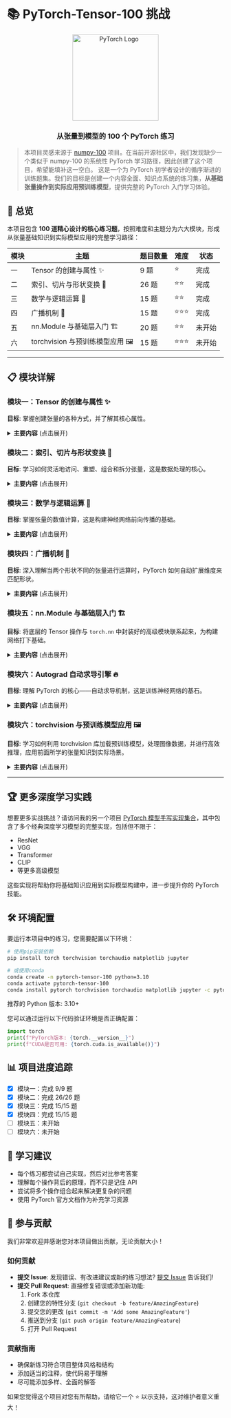 # 📚 PyTorch-Tensor-100 挑战

<div align="center">
  <img src="https://pytorch.org/assets/images/pytorch-logo.png" width="200px" alt="PyTorch Logo">
  <br>
  <h3>从张量到模型的 100 个 PyTorch 练习</h3>
</div>

> 本项目灵感来源于 [numpy-100](https://github.com/rougier/numpy-100) 项目。在当前开源社区中，我们发现缺少一个类似于 numpy-100 的系统性 PyTorch 学习路径，因此创建了这个项目，希望能填补这一空白。
> 这是一个为 PyTorch 初学者设计的循序渐进的训练题集。我们的目标是创建一个内容全面、知识点系统的练习集，**从基础张量操作到实际应用预训练模型**，提供完整的 PyTorch 入门学习体验。

## 🎯 总览

本项目包含 **100 道精心设计的核心练习题**，按照难度和主题分为六大模块，形成从张量基础知识到实际模型应用的完整学习路径：

| 模块 | 主题                            | 题目数量 | 难度   | 状态   |
| ---- | ------------------------------- | -------- | ------ | ------ |
| 一   | Tensor 的创建与属性 ✨          | 9 题     | ⭐     | 完成   |
| 二   | 索引、切片与形状变换 🔪         | 26 题    | ⭐⭐   | 完成   |
| 三   | 数学与逻辑运算 🧮               | 15 题    | ⭐⭐   | 完成   |
| 四   | 广播机制 📡                     | 15 题    | ⭐⭐⭐ | 完成   |
| 五   | nn.Module 与基础层入门 🏗️       | 20 题    | ⭐⭐   | 未开始 |
| 六   | torchvision 与预训练模型应用 🖼️ | 15 题    | ⭐⭐⭐ | 未开始 |

---

## 📋 模块详解

### 模块一：Tensor 的创建与属性 ✨

**目标**: 掌握创建张量的各种方式，并了解其核心属性。

<details>
<summary><b>主要内容</b> (点击展开)</summary>

- **创建张量**
  - 从 Python 列表 / NumPy 数组创建：`tensor()`
  - 创建常量张量：`zeros`, `ones`, `full`, `eye`
  - 创建随机张量：`rand`, `randn`, `randint`, `normal`
  - 创建序列张量：`arange`, `linspace`, `logspace`
- **张量属性**
  - 获取核心属性：`shape`, `dtype`, `device`, `requires_grad`
  - 类型转换：`to()`, `type()`
  - 仿照其他张量创建：`zeros_like`, `ones_like`, `full_like` 等
- **设备管理**
  - CPU/GPU 切换：`to('cuda')`, `to('cpu')`
  - 检查可用设备：`torch.cuda.is_available()`
  </details>

### 模块二：索引、切片与形状变换 🔪

**目标**: 学习如何灵活地访问、重塑、组合和拆分张量，这是数据处理的核心。

<details>
<summary><b>主要内容</b> (点击展开)</summary>

- **索引与切片**
  - 基础索引与切片：`[]`
  - 布尔索引：`[True or False]`
  - 高级索引：`index_select`, `gather`
- **形状操作**
  - 改变形状：`view`, `reshape`
  - 交换维度：`permute`, `transpose`
  - 维度操作：`unsqueeze`, `squeeze`
  - 扩展与复制：`expand`, `repeat`
- **组合与拆分**
  - 拼接：`cat`, `stack`
  - 分割：`split`, `chunk`
  - 条件选择与填充：`where`, `scatter_`, `index_put_`, `masked_fill_`
- **内存布局**
  - 连续性：`contiguous`
- **高级应用**
  - 对角线提取：`diagonal`
  - 序列翻转：`flip`
  - 网格生成：`meshgrid`
  </details>

### 模块三：数学与逻辑运算 🧮

**目标**: 掌握张量的数值计算，这是构建神经网络前向传播的基础。

<details>
<summary><b>主要内容</b> (点击展开)</summary>

- **基础运算**
  - 逐元素运算：加、减、乘、除、幂等
  - 矩阵运算：矩阵乘法 (`matmul` 或 `@`)
- **聚合操作**
  - 求和：`sum`
  - 均值：`mean`
  - 最大/最小值：`max`, `min`
  - 标准差：`std`
  - 结合 `dim` 和 `keepdim` 参数
- **逻辑与比较**
  - 比较运算符：`>`, `<`, `==`
  - 逻辑函数：`all`, `any`
  </details>

### 模块四：广播机制 📡

**目标**: 深入理解当两个形状不同的张量进行运算时，PyTorch 如何自动扩展维度来匹配形状。

<details>
<summary><b>主要内容</b> (点击展开)</summary>

- **广播基础**
  - 广播规则与原理解析
  - 矩阵与向量、矩阵与标量的运算
  - 不同维度张量间的自动扩展
- **广播应用**
  - 批量数据处理中的广播技巧
  - 使用广播加速计算并节省内存
  - 常见广播陷阱与解决方案
- **高级应用**
  - 在神经网络中的实际应用（如注意力机制）
  - 结合其他操作（如 `unsqueeze`）实现复杂广播
  - 广播与并行计算的关系
  </details>

### 模块五：nn.Module 与基础层入门 🏗️

**目标**: 将底层的 Tensor 操作与 `torch.nn` 中封装好的高级模块联系起来，为构建网络打下基础。

<details>
<summary><b>主要内容</b> (点击展开)</summary>

- **基础层**
  - 全连接层：`nn.Linear` - 实现线性变换
  - 激活函数层：`nn.ReLU`, `nn.Sigmoid`, `nn.Tanh`, `nn.LeakyReLU`, `nn.GELU` 等
  - 卷积层：`nn.Conv1d`, `nn.Conv2d`, `nn.Conv3d` - 不同维度的卷积操作
  - 池化层：`nn.MaxPool2d`, `nn.AvgPool2d` - 降采样操作
  - 归一化层：`nn.BatchNorm2d`, `nn.LayerNorm` - 稳定训练
  - Dropout 层：`nn.Dropout` - 防止过拟合
- **模块构建**
  - 创建自定义模块：继承 `nn.Module`
  - 实现 `__init__` 和 `forward` 方法
  - 模块嵌套与复用
  - 使用 `nn.Sequential` 构建简单网络
- **参数管理**
  - 查看模块参数：`.parameters()`, `.named_parameters()`
  - 参数初始化：`nn.init` 系列函数
  - 参数共享与冻结
  - 保存与加载模型参数：`torch.save`, `torch.load`
- **函数式 API**
  - 使用 `F` 模块中的函数版本
  - 模块与函数的对应关系
- **实用技巧**
  - 模型结构可视化
  - 参数量计算
  - 模型调试与检查
  - 处理不同设备上的模型
  </details>

### 模块六：Autograd 自动求导引擎 🔥

**目标**: 理解 PyTorch 的核心——自动求导机制，这是训练神经网络的基石。

<details>
<summary><b>主要内容</b> (点击展开)</summary>

- **自动求导基础**
  - 设置需要梯度：`requires_grad=True`
  - 执行反向传播：`.backward()`
  - 访问梯度：`.grad` 并理解梯度累加的特性
  - 梯度清零：`.grad = None` 或 `.zero_grad()`
  - 计算图与动态图机制
- **梯度控制**
  - 禁用梯度跟踪：`with torch.no_grad()` 或 `.detach()`
  - 保留计算图：`retain_graph=True`
  - 设置梯度不可变：`.requires_grad_(False)`
  - 使用 `torch.enable_grad()` 和 `torch.set_grad_enabled()`
- **高级应用**
  - 理解非标量输出的梯度计算与 Jacobian 矩阵
  - 自定义自动求导函数：使用 `torch.autograd.Function`
  - 二阶导数与 Hessian 矩阵计算
  - 检测梯度异常：处理梯度爆炸和梯度消失
- **性能优化**
  - 使用 `torch.inference_mode()` 提升推理性能
  - 减少内存使用：梯度检查点 (gradient checkpointing)
  - 自动混合精度训练中的梯度缩放
  - 分析与调试自动求导性能瓶颈
  </details>

### 模块六：torchvision 与预训练模型应用 🖼️

**目标**: 学习如何利用 torchvision 库加载预训练模型，处理图像数据，并进行高效推理，应用前面所学的张量知识到实际场景。

<details>
<summary><b>主要内容</b> (点击展开)</summary>

- **预训练模型使用**
  - 加载经典模型：ResNet, VGG, EfficientNet, YOLO
  - 模型权重管理：`torch.hub`和`torchvision.models`
  - 模型结构探索与修改
  - 高效推理：使用`torch.inference_mode()`和`torch.no_grad()`
- **图像处理与变换**
  - 图像加载与预处理：`torchvision.io`和`transforms`
  - 数据增强技术：裁剪、翻转、颜色变换
  - 批量处理与归一化
  - 自定义转换流程
- **视觉任务实践**
  - 图像分类：使用 ImageNet 预训练模型
  - 目标检测：使用 COCO 预训练模型
  - 图像分割：使用预训练分割模型
  - 特征提取与迁移学习
- **结果评估与可视化**
  - 推理结果处理与后处理
  - 性能评估指标：准确率、IoU 等
  </details>

---

## 🏆 更多深度学习实践

想要更多实战挑战？请访问我的另一个项目 [PyTorch 模型手写实现集合](https://github.com/liuxiang09/Pytorch)，其中包含了多个经典深度学习模型的完整实现，包括但不限于：

- ResNet
- VGG
- Transformer
- CLIP
- 等更多高级模型

这些实现将帮助你将基础知识应用到实际模型构建中，进一步提升你的 PyTorch 技能。

## 🛠️ 环境配置

要运行本项目中的练习，您需要配置以下环境：

```bash
# 使用pip安装依赖
pip install torch torchvision torchaudio matplotlib jupyter

# 或使用conda
conda create -n pytorch-tensor-100 python=3.10
conda activate pytorch-tensor-100
conda install pytorch torchvision torchaudio matplotlib jupyter -c pytorch
```

推荐的 Python 版本: 3.10+

您可以通过运行以下代码验证环境是否正确配置：

```python
import torch
print(f"PyTorch版本: {torch.__version__}")
print(f"CUDA是否可用: {torch.cuda.is_available()}")
```

## 📊 项目进度追踪

- [x] 模块一：完成 9/9 题
- [x] 模块二：完成 26/26 题
- [x] 模块三：完成 15/15 题
- [x] 模块四：完成 15/15 题
- [ ] 模块五：未开始
- [ ] 模块六：未开始

## 📝 学习建议

- 每个练习都尝试自己实现，然后对比参考答案
- 理解每个操作背后的原理，而不只是记住 API
- 尝试将多个操作组合起来解决更复杂的问题
- 使用 PyTorch 官方文档作为补充学习资源

## 🤝 参与贡献

我们非常欢迎并感谢您对本项目做出贡献，无论贡献大小！

### 如何贡献

- **提交 Issue**: 发现错误、有改进建议或新的练习想法? [提交 Issue](../../issues/new) 告诉我们!
- **提交 Pull Request**: 直接修复错误或添加新功能:
  1. Fork 本仓库
  2. 创建您的特性分支 (`git checkout -b feature/AmazingFeature`)
  3. 提交您的更改 (`git commit -m 'Add some AmazingFeature'`)
  4. 推送到分支 (`git push origin feature/AmazingFeature`)
  5. 打开 Pull Request

### 贡献指南

- 确保新练习符合项目整体风格和结构
- 添加适当的注释，使代码易于理解
- 尽可能添加多样、全面的解答

如果您觉得这个项目对您有所帮助，请给它一个 ⭐️ 以示支持，这对维护者意义重大！
